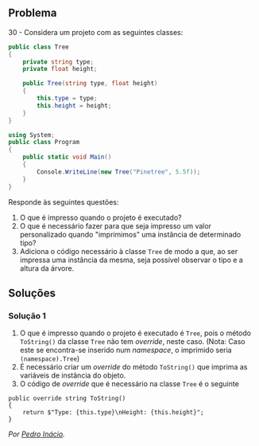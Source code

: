 ## Problema

30 - Considera um projeto com as seguintes classes:

```cs
public class Tree
{
    private string type;
    private float height;

    public Tree(string type, float height)
    {
        this.type = type;
        this.height = height;
    }
}
```

```cs
using System;
public class Program
{
    public static void Main()
    {
        Console.WriteLine(new Tree("Pinetree", 5.5f));
    }
}
```

Responde às seguintes questões:

1. O que é impresso quando o projeto é executado?
2. O que é necessário fazer para que seja impresso um valor personalizado
   quando "imprimimos" uma instância de determinado tipo?
3. Adiciona o código necessário à classe `Tree` de modo a que, ao ser impressa
   uma instância da mesma, seja possível observar o tipo e a altura da árvore.

## Soluções

### Solução 1

1. O que é impresso quando o projeto é executado é `Tree`,
pois o método `ToString()` da classe `Tree` não tem _override_, neste caso.
(Nota: Caso este se encontra-se inserido num _namespace_, o imprimido
 seria `(namespace).Tree`)
2. É necessário criar um _override_ do método `ToString()` que imprima as
variáveis de instância do objeto.
3. O código de _override_ que é necessário na classe `Tree` é o seguinte
```
public override string ToString()
{
    return $"Type: {this.type}\nHeight: {this.height}";
}
```

*Por [Pedro Inácio](https://github.com/PmaiWoW).*